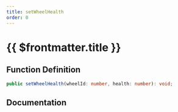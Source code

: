 ```yaml
---
title: setWheelHealth
order: 0
---
```


# {{ $frontmatter.title }}

## Function Definition

```ts
public setWheelHealth(wheelId: number, health: number): void;
```

## Documentation

<!--@include: ./parts/setWheelHealth.md-->
